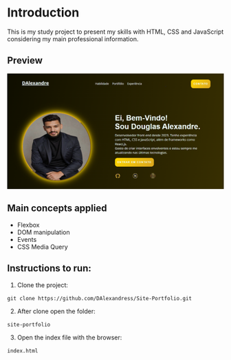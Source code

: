 # Introduction

This is my study project to present my skills with HTML, CSS and JavaScript considering my main professional information.

## Preview

<img src="https://github.com/DAlexandress/Site-Portfolio/blob/master/preview.png" heigth="500" />

## Main concepts applied

- Flexbox
- DOM manipulation
- Events
- CSS Media Query

## Instructions to run:

1. Clone the project:

```
git clone https://github.com/DAlexandress/Site-Portfolio.git
```

2. After clone open the folder:

```
site-portfolio
```

3. Open the index file with the browser:

```
index.html
```
